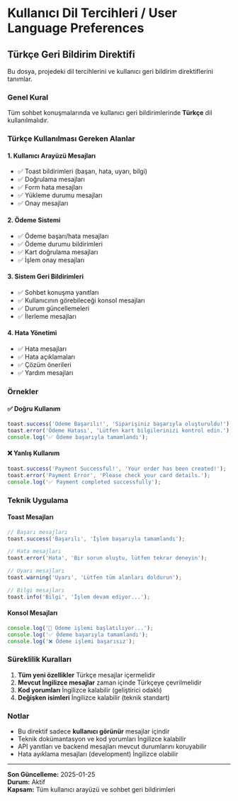 # Kullanıcı Dil Tercihleri / User Language Preferences

## Türkçe Geri Bildirim Direktifi

Bu dosya, projedeki dil tercihlerini ve kullanıcı geri bildirim direktiflerini tanımlar.

### Genel Kural
Tüm sohbet konuşmalarında ve kullanıcı geri bildirimlerinde **Türkçe** dil kullanılmalıdır.

### Türkçe Kullanılması Gereken Alanlar

#### 1. Kullanıcı Arayüzü Mesajları
- ✅ Toast bildirimleri (başarı, hata, uyarı, bilgi)
- ✅ Doğrulama mesajları
- ✅ Form hata mesajları
- ✅ Yükleme durumu mesajları
- ✅ Onay mesajları

#### 2. Ödeme Sistemi
- ✅ Ödeme başarı/hata mesajları
- ✅ Ödeme durumu bildirimleri
- ✅ Kart doğrulama mesajları
- ✅ İşlem onay mesajları

#### 3. Sistem Geri Bildirimleri
- ✅ Sohbet konuşma yanıtları
- ✅ Kullanıcının görebileceği konsol mesajları
- ✅ Durum güncellemeleri
- ✅ İlerleme mesajları

#### 4. Hata Yönetimi
- ✅ Hata mesajları
- ✅ Hata açıklamaları
- ✅ Çözüm önerileri
- ✅ Yardım mesajları

### Örnekler

#### ✅ Doğru Kullanım
```typescript
toast.success('Ödeme Başarılı!', 'Siparişiniz başarıyla oluşturuldu!');
toast.error('Ödeme Hatası', 'Lütfen kart bilgilerinizi kontrol edin.');
console.log('✅ Ödeme başarıyla tamamlandı');
```

#### ❌ Yanlış Kullanım
```typescript
toast.success('Payment Successful!', 'Your order has been created!');
toast.error('Payment Error', 'Please check your card details.');
console.log('✅ Payment completed successfully');
```

### Teknik Uygulama

#### Toast Mesajları
```typescript
// Başarı mesajları
toast.success('Başarılı', 'İşlem başarıyla tamamlandı');

// Hata mesajları  
toast.error('Hata', 'Bir sorun oluştu, lütfen tekrar deneyin');

// Uyarı mesajları
toast.warning('Uyarı', 'Lütfen tüm alanları doldurun');

// Bilgi mesajları
toast.info('Bilgi', 'İşlem devam ediyor...');
```

#### Konsol Mesajları
```typescript
console.log('🔄 Ödeme işlemi başlatılıyor...');
console.log('✅ Ödeme başarıyla tamamlandı');
console.log('❌ Ödeme işlemi başarısız');
```

### Süreklilik Kuralları

1. **Tüm yeni özellikler** Türkçe mesajlar içermelidir
2. **Mevcut İngilizce mesajlar** zaman içinde Türkçeye çevrilmelidir
3. **Kod yorumları** İngilizce kalabilir (geliştirici odaklı)
4. **Değişken isimleri** İngilizce kalabilir (teknik standart)

### Notlar

- Bu direktif sadece **kullanıcı görünür** mesajlar içindir
- Teknik dokümantasyon ve kod yorumları İngilizce kalabilir
- API yanıtları ve backend mesajları mevcut durumlarını koruyabilir
- Hata ayıklama mesajları (development) İngilizce olabilir

---

**Son Güncelleme:** 2025-01-25  
**Durum:** Aktif  
**Kapsam:** Tüm kullanıcı arayüzü ve sohbet geri bildirimleri
